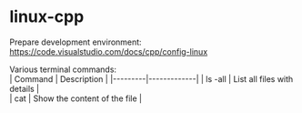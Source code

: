 # linux-cpp

Prepare development environment:  
https://code.visualstudio.com/docs/cpp/config-linux

Various terminal commands:  
| Command | Description |
|---------|-------------|
| ls -all | List all files with details |  
| cat <file> | Show the content of the file |
